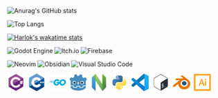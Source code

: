   ![Anurag's GitHub stats](https://github-readme-stats.vercel.app/api?username=Top-Slayer&show=reviews,discussions_started,discussions_answered,prs_merged,prs_merged_percentage_icons=true&theme=tokyonight)

  ![Top Langs](https://github-readme-stats.vercel.app/api/top-langs/?username=Top-Slayer&layout=compact&theme=tokyonight)
  
  [![Harlok's wakatime stats](https://github-readme-stats.vercel.app/api/wakatime?username=TopSlayer&theme=radical)](https://github.com/anuraghazra/github-readme-stats)
  
  ![Godot Engine](https://img.shields.io/badge/GODOT-%23FFFFFF.svg?style=for-the-badge&logo=godot-engine)
  ![Itch.io](https://img.shields.io/badge/Itch-%23FF0B34.svg?style=for-the-badge&logo=Itch.io&logoColor=white)
  ![Firebase](https://img.shields.io/badge/firebase-%23039BE5.svg?style=for-the-badge&logo=firebase)

  ![Neovim](https://img.shields.io/badge/NeoVim-%2357A143.svg?&style=for-the-badge&logo=neovim&logoColor=white)
  ![Obsidian](https://img.shields.io/badge/Obsidian-%23483699.svg?style=for-the-badge&logo=obsidian&logoColor=white)
  ![Visual Studio Code](https://img.shields.io/badge/Visual%20Studio%20Code-0078d7.svg?style=for-the-badge&logo=visual-studio-code&logoColor=white)

  <img src="https://github.com/devicons/devicon/blob/master/icons/csharp/csharp-original.svg" width="40" height="40"/>&nbsp;
  <img src="https://github.com/devicons/devicon/blob/master/icons/cplusplus/cplusplus-original.svg" width="40" height="40"/>&nbsp;
  <img src="https://github.com/devicons/devicon/blob/master/icons/go/go-original-wordmark.svg" width="40" height="40"/>&nbsp;
  <img src="https://github.com/devicons/devicon/blob/master/icons/godot/godot-original.svg" width="40" height="40"/>&nbsp;
  <img src="https://github.com/devicons/devicon/blob/master/icons/neovim/neovim-original.svg" width="40" height="40"/>&nbsp;
  <img src="https://github.com/devicons/devicon/blob/master/icons/python/python-original.svg" width="40" height="40"/>&nbsp;
  <img src="https://github.com/devicons/devicon/blob/master/icons/vscode/vscode-original.svg" width="40" height="40"/>&nbsp;
  <img src="https://github.com/devicons/devicon/blob/master/icons/bash/bash-original.svg" width="40" height="40"/>&nbsp;
  <img src="https://github.com/devicons/devicon/blob/master/icons/blender/blender-original.svg" width="40" height="40"/>&nbsp;
  <img src="https://github.com/devicons/devicon/blob/master/icons/illustrator/illustrator-line.svg" width="40" height="40"/>&nbsp;

